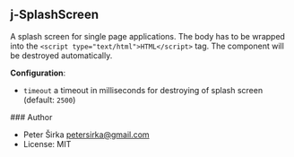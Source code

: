 ## j-SplashScreen

A splash screen for single page applications. The body has to be wrapped into the `<script type="text/html">HTML</script>` tag. The component will be destroyed automatically.

__Configuration__:

- `timeout` a timeout in milliseconds for destroying of splash screen (default: `2500`)

### Author

- Peter Širka <petersirka@gmail.com>
- License: MIT